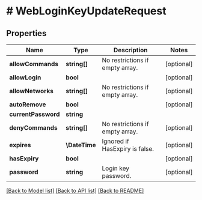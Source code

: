 # # WebLoginKeyUpdateRequest

## Properties

Name | Type | Description | Notes
------------ | ------------- | ------------- | -------------
**allowCommands** | **string[]** | No restrictions if empty array. | [optional]
**allowLogin** | **bool** |  | [optional]
**allowNetworks** | **string[]** | No restrictions if empty array. | [optional]
**autoRemove** | **bool** |  | [optional]
**currentPassword** | **string** |  |
**denyCommands** | **string[]** | No restrictions if empty array. | [optional]
**expires** | **\DateTime** | Ignored if HasExpiry is false. | [optional]
**hasExpiry** | **bool** |  | [optional]
**password** | **string** | Login key password. | [optional]

[[Back to Model list]](../../README.md#models) [[Back to API list]](../../README.md#endpoints) [[Back to README]](../../README.md)
